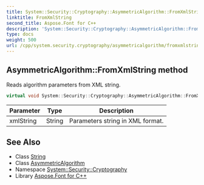 ```yaml
---
title: System::Security::Cryptography::AsymmetricAlgorithm::FromXmlString method
linktitle: FromXmlString
second_title: Aspose.Font for C++
description: 'System::Security::Cryptography::AsymmetricAlgorithm::FromXmlString method. Reads algorithm parameters from XML string in C++.'
type: docs
weight: 500
url: /cpp/system.security.cryptography/asymmetricalgorithm/fromxmlstring/
---
```

## AsymmetricAlgorithm::FromXmlString method


Reads algorithm parameters from XML string.

```cpp
virtual void System::Security::Cryptography::AsymmetricAlgorithm::FromXmlString(String xmlString)
```


| Parameter | Type | Description |
| --- | --- | --- |
| xmlString | String | Parameters string in XML format. |

## See Also

* Class [String](../../../system/string/)
* Class [AsymmetricAlgorithm](../)
* Namespace [System::Security::Cryptography](../../)
* Library [Aspose.Font for C++](../../../)
